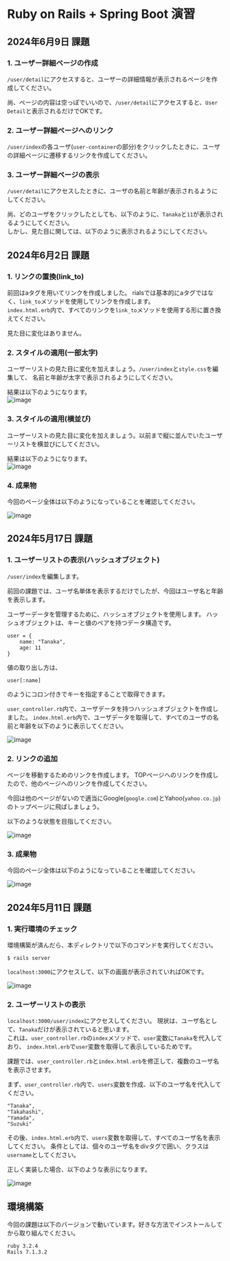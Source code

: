 # Ruby on Rails + Spring Boot 演習

## 2024年6月9日 課題

### 1. ユーザー詳細ページの作成
`/user/detail`にアクセスすると、ユーザーの詳細情報が表示されるページを作成してください。

尚、ページの内容は空っぽでいいので、`/user/detail`にアクセスすると、`User Detail`と表示されるだけでOKです。


### 2. ユーザー詳細ページへのリンク
`/user/index`の各ユーザ(`user-container`の部分)をクリックしたときに、ユーザの詳細ページに遷移するリンクを作成してください。


### 3. ユーザー詳細ページの表示
`/user/detail`にアクセスしたときに、ユーザの名前と年齢が表示されるようにしてください。

尚、どのユーザをクリックしたとしても、以下のように、`Tanaka`と`11`が表示されるようにしてください。  
しかし、見た目に関しては、以下のように表示されるようにしてください。


## 2024年6月2日 課題

### 1. リンクの置換(link_to)
前回はaタグを用いてリンクを作成しました。
rialsでは基本的にaタグではなく、`link_to`メソッドを使用してリンクを作成します。  
`index.html.erb`内で、すべてのリンクを`link_to`メソッドを使用する形に置き換えてください。

見た目に変化はありません。

### 2. スタイルの適用(一部太字)
ユーザーリストの見た目に変化を加えましょう。`/user/index`と`style.css`を編集して、
名前と年齢が太字で表示されるようにしてください。

結果は以下のようになります。  
![image](https://github.com/hal0309/teach-homework4/assets/133964545/59ab612c-0d2e-4fcc-918c-7f422b191da5)

### 3. スタイルの適用(横並び)
ユーザーリストの見た目に変化を加えましょう。以前まで縦に並んでいたユーザーリストを横並びにしてください。

結果は以下のようになります。  
![image](https://github.com/hal0309/teach-homework4/assets/133964545/437eefde-a06e-414a-b6be-28b6b8e87f6b)


### 4. 成果物
今回のページ全体は以下のようになっていることを確認してください。

![image](https://github.com/hal0309/teach-homework4/assets/133964545/4c700c77-dcdf-42e4-a61a-2c4914e61c0b)

## 2024年5月17日 課題

### 1. ユーザーリストの表示(ハッシュオブジェクト)
`/user/index`を編集します。

前回の課題では、ユーザ名単体を表示するだけでしたが、今回はユーザ名と年齢を表示します。

ユーザーデータを管理するために、ハッシュオブジェクトを使用します。
ハッシュオブジェクトは、キーと値のペアを持つデータ構造です。
~~~
user = {
    name: "Tanaka",
    age: 11
}
~~~

値の取り出し方は、
~~~
user[:name]
~~~
のようにコロン付きでキーを指定することで取得できます。

`user_controller.rb`内で、ユーザデータを持つハッシュオブジェクトを作成しました。
`index.html.erb`内で、ユーザデータを取得して、すべてのユーザの名前と年齢を以下のように表示してください。

![image](https://github.com/hal0309/teach-homework4/assets/133964545/7deea485-9c2e-4a6a-a81c-1a4f0bd90dca)


### 2. リンクの追加
ページを移動するためのリンクを作成します。
TOPページへのリンクを作成したので、他のページへのリンクを作成してください。

今回は他のページがないので適当にGoogle(`google.com`)とYahoo(`yahoo.co.jp`)のトップページに飛ばしましょう。

以下のような状態を目指してください。

![image](https://github.com/hal0309/teach-homework4/assets/133964545/1665bb4c-ba10-492f-9c5f-9db3a02eea76)


### 3. 成果物
今回のページ全体は以下のようになっていることを確認してください。

![image](https://github.com/hal0309/teach-homework4/assets/133964545/8e1f97cd-5674-4424-848c-a79e735d007e)


## 2024年5月11日 課題

### 1. 実行環境のチェック
環境構築が済んだら、本ディレクトリで以下のコマンドを実行してください。
~~~
$ rails server
~~~
`localhost:3000`にアクセスして、以下の画面が表示されていればOKです。

![image](https://github.com/hal0309/teach-homework4/assets/133964545/5533346f-b5ee-44b6-af88-81b8d67a839e)

### 2. ユーザーリストの表示

`localhost:3000/user/index`にアクセスしてください。
現状は、ユーザ名として、`Tanaka`だけが表示されていると思います。  
これは、`user_controller.rb`の`index`メソッドで、`user`変数に`Tanaka`を代入しており、
`index.html.erb`で`user`変数を取得して表示しているためです。

課題では、`user_controller.rb`と`index.html.erb`を修正して、複数のユーザ名を表示させます。

まず、`user_controller.rb`内で、`users`変数を作成、以下のユーザ名を代入してください。
~~~
"Tanaka",
"Takahashi",
"Yamada",
"Suzuki"
~~~

その後、`index.html.erb`内で、`users`変数を取得して、すべてのユーザ名を表示してください。
条件としては、個々のユーザ名をdivタグで囲い、クラスは`username`としてください。

正しく実装した場合、以下のような表示になります。

![image](https://github.com/hal0309/teach-homework4/assets/133964545/959bfbd1-7a70-4efb-8980-943ff38ba127)


## 環境構築
今回の課題は以下のバージョンで動いています。好きな方法でインストールしてから取り組んでください。

~~~
ruby 3.2.4
Rails 7.1.3.2
~~~